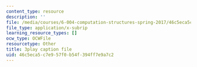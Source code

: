 ```yaml
---
content_type: resource
description: ''
file: /media/courses/6-004-computation-structures-spring-2017/46c5eca5c7e957f0b54f394ff7e9a7c2_YOABS3tTHVc.vtt
file_type: application/x-subrip
learning_resource_types: []
ocw_type: OCWFile
resourcetype: Other
title: 3play caption file
uid: 46c5eca5-c7e9-57f0-b54f-394ff7e9a7c2
---
```

